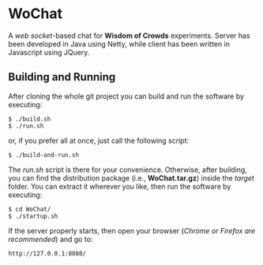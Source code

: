 WoChat
======

A *web socket*-based chat for **Wisdom of Crowds** experiments. Server has been developed in Java using Netty, while client has been written in Javascript using JQuery.

Building and Running
--------------------

After cloning the whole git project you can build and run the software by executing:

    $ ./build.sh
    $ ./run.sh

or, if you prefer all at once, just call the following script:

    $ ./build-and-run.sh
   
The *run.sh* script is there for your convenience. Otherwise, after building, you can find the distribution package (i.e., **WoChat.tar.gz**) inside the *target* folder. You can extract it wherever you like, then run the software by executing:

    $ cd WoChat/
    $ ./startup.sh

If the server properly starts, then open your browser (*Chrome or Firefox are recommended*) and go to:

    http://127.0.0.1:8080/